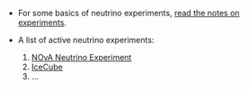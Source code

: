 
* For some basics of neutrino experiments, [read the notes on experiments](http://docs.neutrino.xyz/experiments.html).

* A list of active neutrino experiments:
	1. [NOvA Neutrino Experiment](http://www-nova.fnal.gov/)
	2. [IceCube](http://icecube.wisc.edu/)
	3. ...
